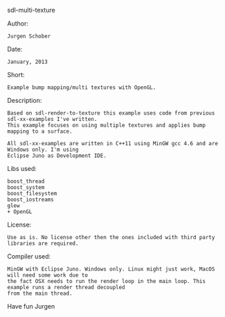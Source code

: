 sdl-multi-texture

Author:

	Jurgen Schober
	
Date:
   
	January, 2013
	
Short:
  
	Example bump mapping/multi textures with OpenGL.

Description:

	Based on sdl-render-to-texture this example uses code from previous sdl-xx-examples I've written.
	This example focuses on using multiple textures and applies bump mapping to a surface.
	
	All sdl-xx-examples are written in C++11 using MinGW gcc 4.6 and are Windows only. I'm using
	Eclipse Juno as Development IDE.

Libs used:

	boost_thread
	boost_system
	boost_filesystem
	boost_iostreams
	glew
	+ OpenGL

License:

	Use as is. No license other then the ones included with third party libraries are required.

Compiler used:

	MinGW with Eclipse Juno. Windows only. Linux might just work, MacOS will need some work due to 
	the fact OSX needs to run the render loop in the main loop. This example runs a render thread decoupled
	from the main thread.

Have fun
Jurgen
